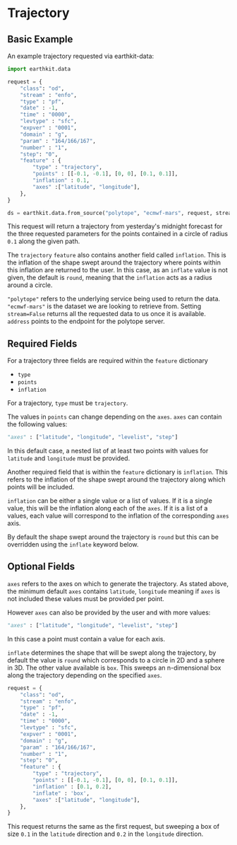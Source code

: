 # Trajectory

## Basic Example

An example trajectory requested via earthkit-data:

```python
import earthkit.data

request = {
    "class": "od",
    "stream" : "enfo",
    "type" : "pf",
    "date" : -1,
    "time" : "0000",
    "levtype" : "sfc",
    "expver" : "0001", 
    "domain" : "g",
    "param" : "164/166/167",
    "number" : "1",
    "step": "0",
    "feature" : {
        "type" : "trajectory",
        "points" : [[-0.1, -0.1], [0, 0], [0.1, 0.1]],
        "inflation" : 0.1,
        "axes" :["latitude", "longitude"],
	},
}

ds = earthkit.data.from_source("polytope", "ecmwf-mars", request, stream=False, address='polytope.ecmwf.int')
```

This request will return a trajectory from yesterday's midnight forecast  for the three requested parameters for the points contained in a circle of radius `0.1` along the given path.

The `trajectory` `feature` also contains another field called `inflation`. This is the inflation of the shape swept around the trajectory where points within this inflation are returned to the user. In this case, as an `inflate` value is not given, the default is `round`, meaning that the `inflation` acts as a radius around a circle.

`"polytope"` refers to the underlying service being used to return the data. `"ecmwf-mars"` is the dataset we are looking to retrieve from. Setting `stream=False` returns all the requested data to us once it is available. `address` points to the endpoint for the polytope server.

## Required Fields

For a trajectory three fields are required within the `feature` dictionary 

* `type`
* `points`
* `inflation`

For a trajectory, `type` must be `trajectory`.

The values in `points` can change depending on the `axes`. `axes` can contain the following values:

```python
"axes" : ["latitude", "longitude", "levelist", "step"]
```

In this default case, a nested list of at least two points with values for `latitude` and `longitude` must be provided. 

Another required field that is within the `feature` dictionary is `inflation`. This refers to the inflation of the shape swept around the trajectory along which points will be included.

`inflation` can be either a single value or a list of values. If it is a single value, this will be the inflation along each of the `axes`. If it is a list of a values, each value will correspond to the inflation of the corresponding `axes` axis.

By default the shape swept around the trajectory is `round` but this can be overridden using the `inflate` keyword below.


## Optional Fields

`axes` refers to the axes on which to generate the trajectory. As stated above, the minimum default `axes` contains `latitude`, `longitude` meaning if `axes` is not included these values must be provided per point.

However `axes` can also be provided by the user and with more values:

```python
"axes" : ["latitude", "longitude", "levelist", "step"]
```

In this case a point must contain a value for each axis.

`inflate` determines the shape that will be swept along the trajectory, by default the value is `round` which corresponds to a circle in 2D and a sphere in 3D. The other value available is `box`. This sweeps an n-dimensional box along the trajectory depending on the specified `axes`. 

```python
request = {
    "class": "od",
    "stream" : "enfo",
    "type" : "pf",
    "date" : -1,
    "time" : "0000",
    "levtype" : "sfc",
    "expver" : "0001", 
    "domain" : "g",
    "param" : "164/166/167",
    "number" : "1",
    "step": "0",
    "feature" : {
        "type" : "trajectory",
        "points" : [[-0.1, -0.1], [0, 0], [0.1, 0.1]],
        "inflation" : [0.1, 0.2],
        "inflate" : 'box',
        "axes" :["latitude", "longitude"],
	},
}
```

This request returns the same as the first request, but sweeping a box of size `0.1` in the `latitude` direction and `0.2` in the `longitude` direction.

<!---
In this case only `latitude` and `longitude` must be provided in the requested points but a level and time axis must be provided in the main body of the request. These values will be propagated for each set of `latitude`, `longitude` points. For example in the following request:

```python
request = {
    "class" : "od",
    "stream" : "enfo",
    "type" : "pf",
    "date" : -1,
    "time" : "0000",
    "expver" : "0001", 
    "domain" : "g",
    "param" : "164/167/169",
    "levtype" : "pl",
    "levelist" : "500",
    "number" : "1",
    "step" : "0/1"
    "feature" : {
        "type" : "trajectory",
        "points" : [[-1, -1], [0, 0], [-1, -1]],
        "axes" : ['latitude', 'longitude']
	},
}
```

The following points would be returned:

* `lat: -1, lon: -1, pressure level: 500, step: 0`
* `lat: 0, lon: 0, pressure level: 500, step: 0`
* `lat: 1, lon: 1, pressure level: 500, step: 0`
* `lat: -1, lon: -1, pressure level: 500, step: 1`
* `lat: 0, lon: 0, pressure level: 500, step: 1`
* `lat: 1, lon: 1, pressure level: 500, step: 1`

The user does not have to give `step` as the time axis. In the case of a climate dataset `datetime` can also be used.

Combinations such as `"axis" : ['lat', 'step']` will return an error if `step` is included as an `axis` and also in the main body of the request. An error that the request is overspecified will also be thrown.
-->
